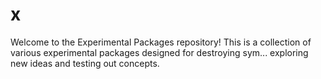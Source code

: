 # x
Welcome to the Experimental Packages repository! This is a collection of various experimental packages designed for destroying sym... exploring new ideas and testing out concepts.
